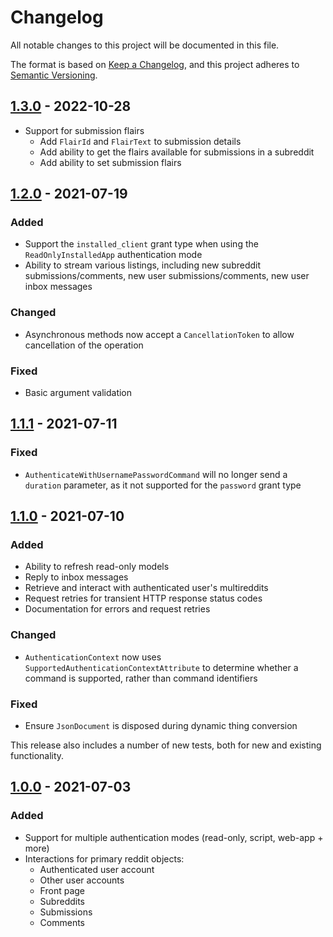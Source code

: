# Changelog

All notable changes to this project will be documented in this file.

The format is based on [Keep a Changelog](https://keepachangelog.com/en/1.0.0/), and this project adheres to [Semantic Versioning](https://semver.org/spec/v2.0.0.html).

## [1.3.0] - 2022-10-28

- Support for submission flairs
  - Add `FlairId` and `FlairText` to submission details
  - Add ability to get the flairs available for submissions in a subreddit
  - Add ability to set submission flairs

## [1.2.0] - 2021-07-19

### Added

- Support the `installed_client` grant type when using the `ReadOnlyInstalledApp` authentication mode
- Ability to stream various listings, including new subreddit submissions/comments, new user submissions/comments, new user inbox messages

### Changed

- Asynchronous methods now accept a `CancellationToken` to allow cancellation of the operation

### Fixed

- Basic argument validation

## [1.1.1] - 2021-07-11

### Fixed

- `AuthenticateWithUsernamePasswordCommand` will no longer send a `duration` parameter, as it not supported for the `password` grant type

## [1.1.0] - 2021-07-10

### Added

- Ability to refresh read-only models
- Reply to inbox messages
- Retrieve and interact with authenticated user's multireddits
- Request retries for transient HTTP response status codes
- Documentation for errors and request retries

### Changed

- `AuthenticationContext` now uses `SupportedAuthenticationContextAttribute` to determine whether a command is supported, rather than command identifiers

### Fixed

- Ensure `JsonDocument` is disposed during dynamic thing conversion

This release also includes a number of new tests, both for new and existing functionality.

## [1.0.0] - 2021-07-03

### Added

- Support for multiple authentication modes (read-only, script, web-app + more)
- Interactions for primary reddit objects:
  - Authenticated user account
  - Other user accounts
  - Front page
  - Subreddits
  - Submissions
  - Comments

[1.3.0]: https://github.com/JedS6391/Reddit.NET/compare/1.2.0...1.3.0
[1.2.0]: https://github.com/JedS6391/Reddit.NET/compare/1.1.1...1.2.0
[1.1.1]: https://github.com/JedS6391/Reddit.NET/compare/1.1.0...1.1.1
[1.1.0]: https://github.com/JedS6391/Reddit.NET/compare/1.0.0...1.1.0
[1.0.0]: https://github.com/JedS6391/Reddit.NET/tree/1.0.0
